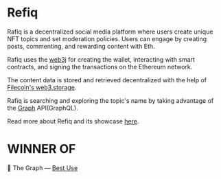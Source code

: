 # Refiq
Rafiq is a decentralized social media platform where users create unique NFT topics and set moderation policies. Users can engage by creating posts, commenting, and rewarding content with Eth.

Rafiq uses the [web3j](https://docs.web3j.io/4.11.0/) for creating the wallet, interacting with smart contracts, and signing the transactions on the Ethereum network.

The content data is stored and retrieved decentralized with the help of [Filecoin's web3.storage](https://web3.storage/).

Rafiq is searching and exploring the topic's name by taking advantage of the [Graph](https://thegraph.com/) API(GraphQL).

Read more about Refiq and its showcase [here](https://ethglobal.com/showcase/refiq-a3tbh).

# WINNER OF
🥇 The Graph — [Best Use](https://ethglobal.com/showcase/refiq-a3tbh)

